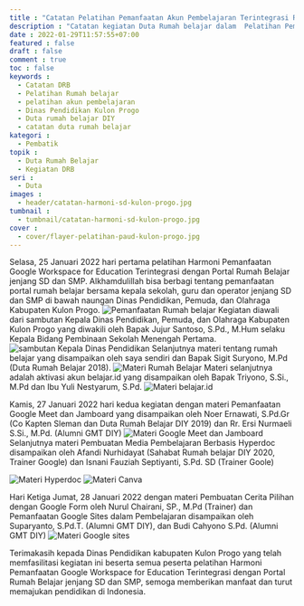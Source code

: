 ```yaml
---
title : "Catatan Pelatihan Pemanfaatan Akun Pembelajaran Terintegrasi Rumah belajar jenjang SD dan SMP Kulon Progo"
description : "Catatan kegiatan Duta Rumah belajar dalam  Pelatihan Pemanfaatan Akun Pembelajaran Terintegrasi Rumah belajar jenjang SD dan SMP Kulon Progo"
date : 2022-01-29T11:57:55+07:00
featured : false
draft : false
comment : true
toc : false
keywords : 
  - Catatan DRB
  - Pelatihan Rumah belajar
  - pelatihan akun pembelajaran
  - Dinas Pendidikan Kulon Progo
  - Duta rumah belajar DIY
  - catatan duta rumah belajar
kategori : 
  - Pembatik
topik :
  - Duta Rumah Belajar
  - Kegiatan DRB
seri : 
  - Duta
images : 
  - header/catatan-harmoni-sd-kulon-progo.jpg
tumbnail : 
  - tumbnail/catatan-harmoni-sd-kulon-progo.jpg
cover : 
  - cover/flayer-pelatihan-paud-kulon-progo.jpg
---
```


Selasa, 25 Januari 2022 hari pertama pelatihan Harmoni Pemanfaatan Google Workspace for Education Terintegrasi dengan Portal Rumah Belajar jenjang SD dan SMP. Alkhamdulillah bisa berbagi tentang pemanfaatan portal rumah belajar bersama kepala sekolah, guru dan operator jenjang SD dan SMP di bawah naungan Dinas Pendidikan, Pemuda, dan Olahraga Kabupaten Kulon Progo. 
![Pemanfaatan Rumah belajar](/images/drb21/pelatihan-sd-kp/sosialisasi-sd-smp-kp.jpg)
Kegiatan diawali dari sambutan Kepala Dinas Pendidikan, Pemuda, dan Olahraga Kabupaten Kulon Progo yang diwakili oleh Bapak Jujur Santoso, S.Pd., M.Hum selaku Kepala Bidang Pembinaan Sekolah Menengah Pertama. 
![sambutan Kepala Dinas Pendidikan](/images/drb21/pelatihan-sd-kp/sosialisasi-sd-smp-kp-1.jpg)
Selanjutnya materi tentang rumah belajar yang disampaikan oleh saya sendiri dan Bapak Sigit Suryono, M.Pd (Duta Rumah Belajar 2018).
![Materi Rumah Belajar](/images/drb21/pelatihan-sd-kp/sosialisasi-sd-smp-kp-2.jpg)
Materi selanjutnya adalah aktivasi akun belajar.id yang disampaikan oleh Bapak Triyono, S.Si., M.Pd dan Ibu Yuli Nestyarum, S.Pd.
![Materi belajar.id](/images/drb21/pelatihan-sd-kp/sosialisasi-sd-smp-kp-3.jpg)

Kamis, 27 Januari 2022 hari kedua kegiatan dengan materi Pemanfaatan Google Meet dan Jamboard yang disampaikan oleh Noer Ernawati, S.Pd.Gr (Co Kapten Sleman dan Duta Rumah Belajar DIY 2019) dan Rr. Ersi Nurmaeli S.Si., M.Pd. (Alumni GMT DIY)
![Materi  Google Meet dan Jamboard](/images/drb21/pelatihan-sd-kp/sosialisasi-sd-smp-kp-5.jpg)
Selanjutnya materi Pembuatan Media Pembelajaran Berbasis Hyperdoc disampaikan oleh Afandi Nurhidayat
(Sahabat Rumah belajar DIY 2020, Trainer Google) dan Isnani Fauziah Septiyanti, S.Pd. SD (Trainer Goole)

![Materi Hyperdoc](/images/drb21/pelatihan-sd-kp/sosialisasi-sd-smp-kp-6.jpg)
![Materi Canva](/images/drb21/pelatihan-sd-kp/sosialisasi-sd-smp-kp-7.jpg)

Hari Ketiga Jumat, 28 Januari 2022 dengan materi Pembuatan Cerita Pilihan dengan Google Form oleh Nurul Chairani, SP., M.Pd (Trainer) dan Pemanfaatan Google Sites dalam Pembelajaran disampaikan oleh Suparyanto, S.Pd.T. (Alumni GMT DIY), dan Budi Cahyono S.Pd. (Alumni GMT DIY)
![Materi Google sites](/images/drb21/pelatihan-sd-kp/sosialisasi-sd-smp-kp-4.jpg)


Terimakasih kepada Dinas Pendidikan kabupaten Kulon Progo yang telah memfasilitasi kegiatan ini beserta semua peserta pelatihan Harmoni Pemanfaatan Google Workspace for Education Terintegrasi dengan Portal Rumah Belajar jenjang SD dan SMP, semoga memberikan manfaat dan turut memajukan pendidikan di Indonesia.